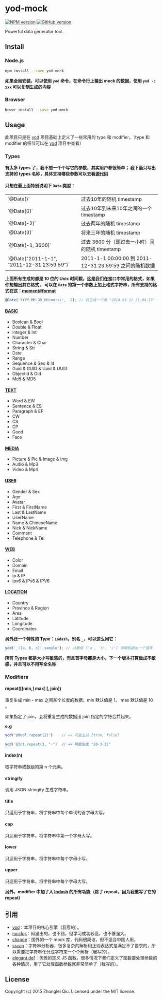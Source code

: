 # yod-mock
[![NPM version](https://badge.fury.io/js/yod-mock.svg)](https://npmjs.org/package/yod-mock)
[![GitHub version][git-tag-image]][project-url]

<!--
[![Build Status][travis-image]][travis-url]
[![Dependency Status][daviddm-url]][daviddm-image]
[![Inline docs][doc-image]][doc-url]
[![Code Climate][climate-image]][climate-url]
[![Coverage Status][coveralls-image]][coveralls-url]
-->

Powerful data generator tool.


<!--

// http://www.cnblogs.com/top5/archive/2011/11/08/2241349.html 全国邮编及区号

Random.image()
// => "http://dummyimage.com/125x125"
Random.image('200x100')
// => "http://dummyimage.com/200x100"
Random.image('200x100', '#fb0a2a')
// => "http://dummyimage.com/200x100/fb0a2a"
Random.image('200x100', '#02adea', 'Hello')
// => "http://dummyimage.com/200x100/02adea&text=Hello"
Random.image('200x100', '#00405d', '#FFF', 'Mock.js')
// => "http://dummyimage.com/200x100/00405d/FFF&text=Mock.js"
Random.image('200x100', '#ffcc33', '#FFF', 'png', '!')
// => "http://dummyimage.com/200x100/ffcc33/FFF.png&text=!"

-->

## Install


### Node.js

```bash
npm install --save yod-mock
```
__如果全局安装，可以使用 `yod` 命令，在命令行上输出 mock 的数据，使用 `yod -c xxx` 可以复制生成的内容__

### Browser

```bash
bower install --save yod-mock
```

## Usage

此项目只是在 [yod][yod] 项目基础上定义了一些常用的 type 和 modifier。（type 和 modifier 的细节可以在 [yod][yod] 项目中查看）

### Types

__有太多 types 了，我不想一个个写它的参数，其实用户都很简单；
我下面只写出支持的 types 名称，具体支持哪些参数可以去看[源代码](https://github.com/qiu8310/yod-mock/tree/master/src/mocks)__


#### 只想在最上面特别说明下 `Data` 类型：

<table>
<tr><td>`@Date()`</td><td>过去10年的随机 timestamp</td></tr>
<tr><td>`@Date(0)`</td><td>过去10年到未来10年之间的一个 timestamp</td></tr>
<tr><td>`@Date(-2)`</td><td>过去两年的随机 timestamp</td></tr>
<tr><td>`@Date(3)`</td><td>将来三年的随机 timestamp</td></tr>
<tr><td>`@Date(-1, 3600)`</td><td>过去 3600 分（即过去一小时）间的随机 timestamp</td></tr>
<tr><td>`@Date("2011-1-1", "2011-12-31 23:59:59")`</td><td>2011-1-1 00:00:00 到 2011-12-31 23:59:59 之间的随机数据</td></tr>
</table>

__上面所有生成的都是 10 位的 Unix 时间戳，这是我们在接口中常用的格式，如果你想输出其它格式，
可以在 `Data` 的第一个参数上加上格式字符串，所有支持的格式在这：[moment#format](http://momentjs.com/docs/#/displaying/format/)__

```javascript
@Date('YYYY-MM-DD HH:mm:ss', -2); // 将生成一个像 "2014-05-12 21:04:19" 一样的字符串
```

#### [BASIC](https://github.com/qiu8310/yod-mock/blob/master/src/mocks/basic.js)

* Boolean & Bool
* Double & Float
* Integer & Int
* Number
* Character & Char
* String & Str
* Date
* Range
* Sequence & Seq & Id 
* Guid & GUID & Uuid & UUID
* Objectid & Oid
* Md5 & MD5 

#### [TEXT](https://github.com/qiu8310/yod-mock/blob/master/src/mocks/text.js)

* Word & EW
* Sentence & ES
* Paragraph & EP
* CW
* CS
* CP
* Good
* Face

#### [MEDIA](https://github.com/qiu8310/yod-mock/blob/master/src/mocks/media.js)

* Picture & Pic & Image & Img
* Audio & Mp3
* Video & Mp4

#### [USER](https://github.com/qiu8310/yod-mock/blob/master/src/mocks/user.js)

* Gender & Sex
* Age
* Avatar
* First & FirstName
* Last & LastName 
* UserName
* Name & ChineseName
* Nick & NickName
* Comment
* Telephone & Tel

#### [WEB](https://github.com/qiu8310/yod-mock/blob/master/src/mocks/web.js)

* Color
* Domain
* Email
* Ip & IP
* Ipv6 & IPv6 & IPV6


#### [LOCATION](https://github.com/qiu8310/yod-mock/blob/master/src/mocks/location.js)

* Country
* Province & Region
* Area
* Latitude
* Longitude
* Coordinates

__另外还一个特殊的 Type：`Lodash`，别名 `_`，可以这么用它：__

```javascript
yod('_([a, b, c]).sample'); // 从数组 ['a', 'b', 'c'] 中随机取出一个值来
```


__所有 Types 都是大小写敏感的，而且首字母都是大小，下一个版本打算做成不敏感，并且可以不用写全名称__

### Modifiers

#### repeat([[min,] max] [, join])

重复生成 min - max 之间某个长度的数据，min 默认值是 1， max 默认值是 10 。

如果指定了 join，会将重复生成的数据用 join 指定的字符合并起来。

__e.g__

```javascript
yod('@Bool.repeat(2)')    // => 可能生成 [true, false]
  
yod('@Int.repeat(3, "-")  // => 可能生成 "20-3-12"
```

#### index(n)

取字符串或数组的第 n 个元素。

#### stringify

调用 JSON.stringify 生成字符串。

#### title

只适用于字符串，将字符串中每个单词的首字母大写。

#### cap

只适用于字符串，将字符串中第一个字母大写。

#### lower

只适用于字符串，将字符串中每个字母小写。

#### upper

只适用于字符串，将字符串中每个字母大写。

__另外，modifier 中加了入 [lodash](https://lodash.com/docs) 的所有功能（除了 repeat，因为我重写了它的 repeat）__



## 引用

* [yod][yod]：本项目的核心引擎（我写的）。
* [mockjs](http://mockjs.com/#)：阿里出的，也不错，但学习成功较高，也不够强大。
* [chance](http://chancejs.com/)：国外的一个 mock 库，代码很简洁，但不适合中国人用。
* [sscan](http://github.com/qiu8310/sscan)：字符串分析器，很多复杂的解析用正则表达式是满足不了要求的，所以需要把字符串化分成字符来一个个解析（我写的）。
* [elegant.def](http://github.com/qiu8310/elegant.def)：优雅的定义 JS 函数，很多情况下我们定义了函数要处理参数的各种情况，用了它处理函数参数就非常简单了（我写的）。




## License

Copyright (c) 2015 Zhonglei Qiu. Licensed under the MIT license.



[doc-url]: http://inch-ci.org/github/qiu8310/yod-mock
[doc-image]: http://inch-ci.org/github/qiu8310/yod-mock.svg?branch=master
[project-url]: https://github.com/qiu8310/yod-mock
[yod]: https://github.com/qiu8310/yod
[git-tag-image]: http://img.shields.io/github/tag/qiu8310/yod-mock.svg
[climate-url]: https://codeclimate.com/github/qiu8310/yod-mock
[climate-image]: https://codeclimate.com/github/qiu8310/yod-mock/badges/gpa.svg
[travis-url]: https://travis-ci.org/qiu8310/yod-mock
[travis-image]: https://travis-ci.org/qiu8310/yod-mock.svg?branch=master
[daviddm-url]: https://david-dm.org/qiu8310/yod-mock.svg?theme=shields.io
[daviddm-image]: https://david-dm.org/qiu8310/yod-mock
[coveralls-url]: https://coveralls.io/r/qiu8310/yod-mock
[coveralls-image]: https://coveralls.io/repos/qiu8310/yod-mock/badge.png


